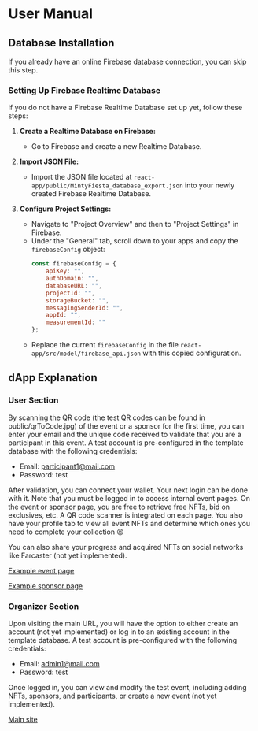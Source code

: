 # User Manual

## Database Installation

If you already have an online Firebase database connection, you can skip this step.

### Setting Up Firebase Realtime Database

If you do not have a Firebase Realtime Database set up yet, follow these steps:

1. **Create a Realtime Database on Firebase:**
   - Go to Firebase and create a new Realtime Database.

2. **Import JSON File:**
   - Import the JSON file located at `react-app/public/MintyFiesta_database_export.json` into your newly created Firebase Realtime Database.

3. **Configure Project Settings:**
   - Navigate to "Project Overview" and then to "Project Settings" in Firebase.
   - Under the "General" tab, scroll down to your apps and copy the `firebaseConfig` object:
     ```javascript
     const firebaseConfig = {
         apiKey: "",
         authDomain: "",
         databaseURL: "",
         projectId: "",
         storageBucket: "",
         messagingSenderId: "",
         appId: "",
         measurementId: ""
     };
     ```
   - Replace the current `firebaseConfig` in the file `react-app/src/model/firebase_api.json` with this copied configuration.

## dApp Explanation

### User Section
By scanning the QR code (the test QR codes can be found in public/qrToCode.jpg) of the event or a sponsor for the first time, you can enter your email and the unique code received to validate that you are a participant in this event. A test account is pre-configured in the template database with the following credentials:
- Email: participant1@mail.com
- Password: test

After validation, you can connect your wallet. Your next login can be done with it. Note that you must be logged in to access internal event pages. On the event or sponsor page, you are free to retrieve free NFTs, bid on exclusives, etc. A QR code scanner is integrated on each page. You also have your profile tab to view all event NFTs and determine which ones you need to complete your collection 😉

You can also share your progress and acquired NFTs on social networks like Farcaster (not yet implemented).

[Example event page](https://cabe-213-214-42-42.ngrok-free.app/auth)

[Example sponsor page](https://cabe-213-214-42-42.ngrok-free.app/auth?sponsorId=sponsor2)
### Organizer Section

Upon visiting the main URL, you will have the option to either create an account (not yet implemented) or log in to an existing account in the template database. A test account is pre-configured with the following credentials:
- Email: admin1@mail.com
- Password: test

Once logged in, you can view and modify the test event, including adding NFTs, sponsors, and participants, or create a new event (not yet implemented).

[Main site](https://cabe-213-214-42-42.ngrok-free.app/)
